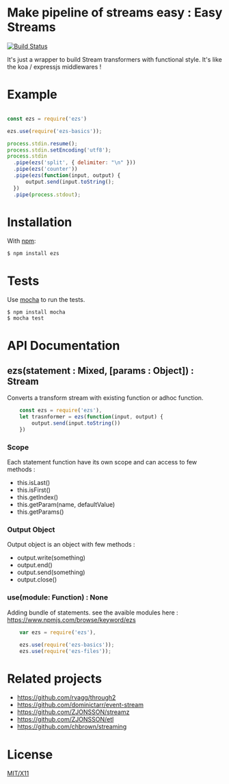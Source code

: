 # Make pipeline of streams easy : Easy Streams

[![Build Status](https://travis-ci.org/touv/node-ezs.png?branch=master)](https://travis-ci.org/touv/node-ezs)

It's just a wrapper to build Stream transformers with functional style. It's like the koa / expressjs middlewares !


# Example

```javascript

const ezs = require('ezs')

ezs.use(require('ezs-basics'));

process.stdin.resume();
process.stdin.setEncoding('utf8');
process.stdin
  .pipe(ezs('split', { delimiter: "\n" }))
  .pipe(ezs('counter'))
  .pipe(ezs(function(input, output) {
	  output.send(input.toString();
  })
  .pipe(process.stdout);


```

# Installation

With [npm](http://npmjs.org):

    $ npm install ezs

# Tests

Use [mocha](https://github.com/visionmedia/mocha) to run the tests.

    $ npm install mocha
    $ mocha test

# API Documentation

## ezs(statement : Mixed, [params : Object]) : Stream

Converts a transform stream with existing function or adhoc function.
```javascript
	const ezs = require('ezs'),
	let trasnformer = ezs(function(input, output) {
		output.send(input.toString())
	})

```

### Scope

Each statement function have its own scope and can access to few methods :

  - this.isLast()
  - this.isFirst()
  - this.getIndex()
  - this.getParam(name, defaultValue)
  - this.getParams()

### Output Object

Output object is an object with few methods :

 - output.write(something)
 - output.end()
 - output.send(something)
 - output.close()


### use(module: Function) : None

Adding bundle of statements. see the avaible modules here : https://www.npmjs.com/browse/keyword/ezs


```javascript
	var ezs = require('ezs'),

	ezs.use(require('ezs-basics'));
	ezs.use(require('ezs-files'));

```


# Related projects

* https://github.com/rvagg/through2
* https://github.com/dominictarr/event-stream
* https://github.com/ZJONSSON/streamz
* https://github.com/ZJONSSON/etl
* https://github.com/chbrown/streaming


# License

[MIT/X11](https://github.com/touv/node-ezs/blob/master/LICENSE)

